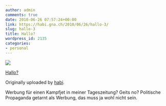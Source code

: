 ```yaml
---
author: admin
comments: true
date: 2010-06-26 07:57:24+00:00
link: https://habi.gna.ch/2010/06/26/hallo-3/
slug: hallo-3
title: Hallo?
wordpress_id: 2135
categories:
- personal
---
```



 [![](http://farm5.static.flickr.com/4115/4735208276_4aa0705d80_m.jpg)](http://www.flickr.com/photos/habi/4735208276/)
   

 
  [Hallo?](http://www.flickr.com/photos/habi/4735208276/)
    

  Originally uploaded by [habi](http://www.flickr.com/people/habi/).
 



Werbung für einen Kampfjet in meiner Tageszeitung? Geits no? Politische Propaganda getarnt als Werbung, das muss ja wohl nicht sein.
  

